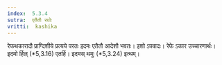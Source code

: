 ```yaml
---
index:  5.3.4
sutra:  एतैतौ रथोः
vritti:  kashika 
---
```


रेफथकारादौ प्राग्दिशीये प्रत्यये परतः इदमः एतैतौ आदेशौ भवतः। इशो ऽपवादः। रेफे ऽकार उच्चारणार्थः। इदमो र्हिल् (*5,3.16) एतर्हि। इदमस् थमुः (*5,3.24) इत्थम्।

